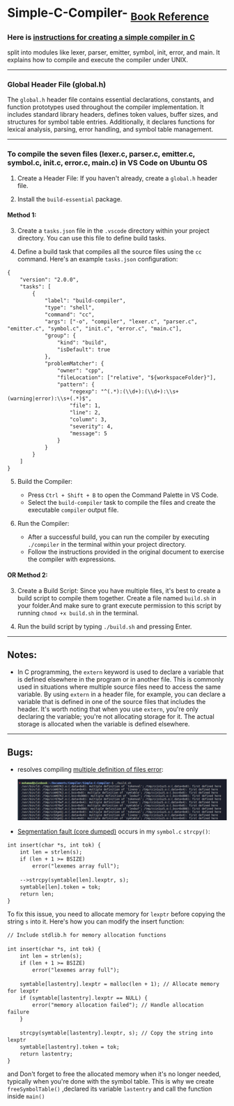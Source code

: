 # Simple-C-Compiler- <sub>[Book Reference](https://drive.google.com/file/d/10LVcCT-P3RbUJ_kDUBDSiyavalrJRx82/view?usp=sharing)</sub>

### Here is [instructions for creating a simple compiler in C](https://drive.google.com/file/d/1MqXruiM849l0Eix4f5jot6pyy-fcVgOs/view?usp=sharing)

split into modules like lexer, parser, emitter, symbol, init, error, and main. It explains how to compile and execute the compiler under UNIX.

---

### Global Header File (global.h)

The `global.h` header file contains essential declarations, constants, and function prototypes used throughout the compiler implementation. It includes standard library headers, defines token values, buffer sizes, and structures for symbol table entries. Additionally, it declares functions for lexical analysis, parsing, error handling, and symbol table management.

---

### To compile the seven files (lexer.c, parser.c, emitter.c, symbol.c, init.c, error.c, main.c) in VS Code on Ubuntu OS

1. Create a Header File: If you haven't already, create a `global.h` header file.

2. Install the `build-essential` package.

#### Method 1:

3. Create a `tasks.json` file in the `.vscode` directory within your project directory. You can use this file to define build tasks.

4. Define a build task that compiles all the source files using the `cc` command. Here's an example `tasks.json` configuration:

```
{
    "version": "2.0.0",
    "tasks": [
        {
            "label": "build-compiler",
            "type": "shell",
            "command": "cc",
            "args": ["-o", "compiler", "lexer.c", "parser.c", "emitter.c", "symbol.c", "init.c", "error.c", "main.c"],
            "group": {
                "kind": "build",
                "isDefault": true
            },
            "problemMatcher": {
                "owner": "cpp",
                "fileLocation": ["relative", "${workspaceFolder}"],
                "pattern": {
                    "regexp": "^(.*):(\\d+):(\\d+):\\s+(warning|error):\\s+(.*)$",
                    "file": 1,
                    "line": 2,
                    "column": 3,
                    "severity": 4,
                    "message": 5
                }
            }
        }
    ]
}

```

5. Build the Compiler:

   - Press `Ctrl + Shift + B` to open the Command Palette in VS Code.
   - Select the `build-compiler` task to compile the files and create the executable `compiler` output file.

6. Run the Compiler:

   - After a successful build, you can run the compiler by executing `./compiler` in the terminal within your project directory.
   - Follow the instructions provided in the original document to exercise the compiler with expressions.

#### OR Method 2:

3. Create a Build Script: Since you have multiple files, it's best to create a build script to compile them together. Create a file named `build.sh` in your folder.And
   make sure to grant execute permission to this script by running `chmod +x build.sh` in the terminal.

4. Run the build script by typing `./build.sh` and pressing Enter.

---

## Notes:

- In C programming, the `extern` keyword is used to declare a variable that is defined elsewhere in the program or in another file. This is commonly used in situations where multiple source files need to access the same variable. By using `extern` in a header file, for example, you can declare a variable that is defined in one of the source files that includes the header. It's worth noting that when you use `extern`, you're only declaring the variable; you're not allocating storage for it. The actual storage is allocated when the variable is defined elsewhere.


---

## Bugs:

- resolves compiling [multiple definition of files error](https://chat.openai.com/share/71c043ad-5a15-4496-b7a7-6a31706ba596):

  ![alt text](image.png)

- [Segmentation fault (core dumped)](https://stackoverflow.com/questions/73928569/compiler-keeps-giving-signal-segmentation-fault-core-dumped-error) occurs in my `symbol.c` `strcpy()`:

```
int insert(char *s, int tok) {
    int len = strlen(s);
    if (len + 1 >= BSIZE)
        error("lexemes array full");

    -->strcpy(symtable[len].lexptr, s);
    symtable[len].token = tok;
    return len;
}
```

To fix this issue, you need to allocate memory for `lexptr` before copying the string `s` into it. Here's how you can modify the insert function:

```
// Include stdlib.h for memory allocation functions

int insert(char *s, int tok) {
    int len = strlen(s);
    if (len + 1 >= BSIZE)
        error("lexemes array full");

    symtable[lastentry].lexptr = malloc(len + 1); // Allocate memory for lexptr
    if (symtable[lastentry].lexptr == NULL) {
        error("memory allocation failed"); // Handle allocation failure
    }

    strcpy(symtable[lastentry].lexptr, s); // Copy the string into lexptr
    symtable[lastentry].token = tok;
    return lastentry;
}
```

and Don't forget to free the allocated memory when it's no longer needed, typically when you're done with the symbol table. This is why we create `freeSymbolTable()` ,declared its variable `lastentry` and call the function inside `main()`
